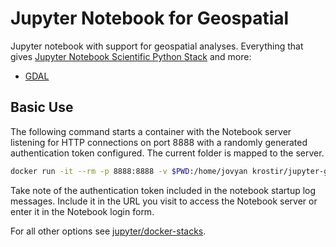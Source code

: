 # Jupyter Notebook for Geospatial

Jupyter notebook with support for geospatial analyses. Everything that gives [Jupyter Notebook Scientific Python Stack](https://github.com/jupyter/docker-stacks/tree/master/scipy-notebook) and more:

* [GDAL](http://www.gdal.org/)

## Basic Use

The following command starts a container with the Notebook server listening for HTTP connections on port 8888 with a randomly generated authentication token configured. The current folder is mapped to the server.

```bash
docker run -it --rm -p 8888:8888 -v $PWD:/home/jovyan krostir/jupyter-geo
```

Take note of the authentication token included in the notebook startup log messages. Include it in the URL you visit to access the Notebook server or enter it in the Notebook login form.

For all other options see [jupyter/docker-stacks](https://github.com/jupyter/docker-stacks).